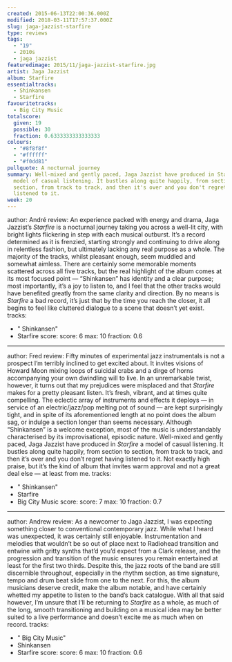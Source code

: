 ```yaml
---
created: 2015-06-13T22:00:36.000Z
modified: 2018-03-11T17:57:37.000Z
slug: jaga-jazzist-starfire
type: reviews
tags:
  - "19"
  - 2010s
  - jaga jazzist
featuredimage: 2015/11/jaga-jazzist-starfire.jpg
artist: Jaga Jazzist
album: Starfire
essentialtracks:
  - Shinkansen
  - Starfire
favouritetracks:
  - Big City Music
totalscore:
  given: 19
  possible: 30
  fraction: 0.6333333333333333
colours:
  - "#8f8f8f"
  - "#ffffff"
  - "#f0dd81"
pullquote: A nocturnal journey
summary: Well-mixed and gently paced, Jaga Jazzist have produced in Starfire a
  model of casual listening. It bustles along quite happily, from section to
  section, from track to track, and then it's over and you don't regret having
  listened to it.
week: 20
---
```

author: André
review: An experience packed with energy and drama, Jaga Jazzist’s *Starfire* is
  a nocturnal journey taking you across a well-lit city, with bright lights
  flickering in step with each musical outburst. It’s a record determined as it
  is frenzied, starting strongly and continuing to drive along in relentless
  fashion, but ultimately lacking any real purpose as a whole. The majority of
  the tracks, whilst pleasant enough, seem muddled and somewhat aimless. There
  are certainly some memorable moments scattered across all five tracks, but the
  real highlight of the album comes at its most focused point — “Shinkansen” has
  identity and a clear purpose; most importantly, it’s a joy to listen to, and I
  feel that the other tracks would have benefited greatly from the same clarity
  and direction. By no means is *Starfire* a bad record, it’s just that by the
  time you reach the closer, it all begins to feel like cluttered dialogue to a
  scene that doesn’t yet exist.
tracks:
  - " Shinkansen"
  - ­Starfire
score:
  score: 6
  max: 10
  fraction: 0.6
---
author: Fred
review: Fifty minutes of experimental jazz instrumentals is not a prospect I’m
  terribly inclined to get excited about. It invites visions of Howard Moon
  mixing loops of suicidal crabs and a dirge of horns accompanying your own
  dwindling will to live. In an unremarkable twist, however, it turns out that
  my prejudices were misplaced and that *Starfire* makes for a pretty pleasant
  listen. It’s fresh, vibrant, and at times quite compelling. The eclectic array
  of instruments and effects it deploys — in service of an electric/jazz/pop
  melting pot of sound — are kept surprisingly tight, and in spite of its
  aforementioned length at no point does the album sag, or indulge a section
  longer than seems necessary. Although “Shinkansen” is a welcome exception,
  most of the music is understandably characterised by its improvisational,
  episodic nature. Well-mixed and gently paced, Jaga Jazzist have produced in
  *Starfire* a model of casual listening. It bustles along quite happily, from
  section to section, from track to track, and then it’s over and you don’t
  regret having listened to it. Not exactly high praise, but it’s the kind of
  album that invites warm approval and not a great deal else — at least from me.
tracks:
  - " Shinkansen"
  - ­Starfire
  - ­Big City Music
score:
  score: 7
  max: 10
  fraction: 0.7
---
author: Andrew
review: As a newcomer to Jaga Jazzist, I was expecting something closer to
  conventional contemporary jazz. While what I heard was unexpected, it was
  certainly still enjoyable. Instrumentation and melodies that wouldn’t be so
  out of place next to Radiohead transition and entwine with gritty synths
  that’d you’d expect from a Clark release, and the progression and transition
  of the music ensures you remain entertained at least for the first two thirds.
  Despite this, the jazz roots of the band are still discernible throughout,
  especially in the rhythm section, as time signature, tempo and drum beat slide
  from one to the next. For this, the album musicians deserve credit, make the
  album notable, and have certainly whetted my appetite to listen to the band’s
  back catalogue. With all that said however, I’m unsure that I’ll be returning
  to *Starfire* as a whole, as much of the long, smooth transitioning and
  building on a musical idea may be better suited to a live performance and
  doesn’t excite me as much when on record.
tracks:
  - " Big City Music"
  - ­Shinkansen
  - ­Starfire
score:
  score: 6
  max: 10
  fraction: 0.6
